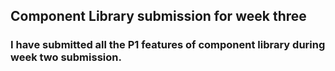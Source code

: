 ## Component Library submission for week three
### I have submitted all the P1 features of component library during week two submission.